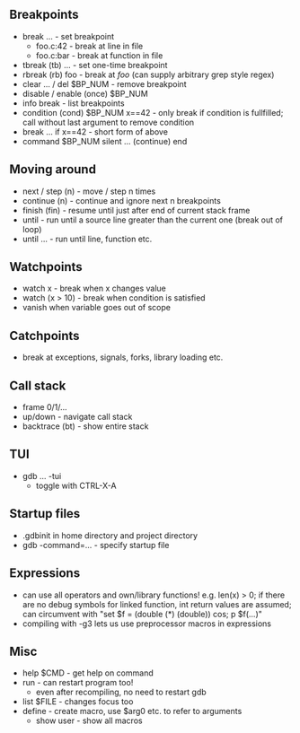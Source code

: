 ## Breakpoints
* break ... - set breakpoint
  * foo.c:42 - break at line in file
  * foo.c:bar - break at function in file
* tbreak (tb) ... - set one-time breakpoint
* rbreak (rb) foo - break at *foo* (can supply arbitrary grep style regex)
* clear ... / del $BP_NUM - remove breakpoint
* disable / enable (once) $BP_NUM
* info break - list breakpoints
* condition (cond) $BP_NUM x==42 - only break if condition is fullfilled;
  call without last argument to remove condition
* break ... if x==42 - short form of above
* command $BP_NUM
  silent
  ...
  (continue)
  end

## Moving around
* next / step (n) - move / step n times
* continue (n) - continue and ignore next n breakpoints
* finish (fin) - resume until just after end of current stack frame
* until - run until a source line greater than the current one (break out of loop)
* until ... - run until line, function etc.

## Watchpoints
* watch x - break when x changes value
* watch (x > 10) - break when condition is satisfied
* vanish when variable goes out of scope

## Catchpoints
* break at exceptions, signals, forks, library loading etc.

## Call stack
* frame 0/1/...
* up/down - navigate call stack
* backtrace (bt) - show entire stack

## TUI
* gdb ... -tui
  * toggle with CTRL-X-A

## Startup files
* .gdbinit in home directory and project directory
* gdb -command=... - specify startup file

## Expressions
* can use all operators and own/library functions! e.g. len(x) > 0;
  if there are no debug symbols for linked function, int return values are assumed;
    can circumvent with "set $f = (double (*) (double)) cos; p $f(...)"
* compiling with -g3 lets us use preprocessor macros in expressions

## Misc
* help $CMD - get help on command
* run - can restart program too!
  * even after recompiling, no need to restart gdb
* list $FILE - changes focus too
* define - create macro, use $arg0 etc. to refer to arguments
  * show user - show all macros
